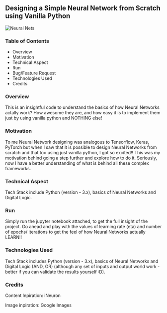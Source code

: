 ## Designing a Simple Neural Network from Scratch using Vanilla Python

![Neural Nets](https://www.risk.net/sites/risk/files/styles/landscape_750_463/public/2019-08/Neural-nets.jpg?itok=pmxak6hp)

### Table of Contents
- Overview
- Motivation
- Technical Aspect
- Run
- Bug/Feature Request
- Technologies Used
- Credits

### Overview
This is an insightful code to understand the basics of how Neural Networks actally work?
How awesome they are, and how easy it is to implement them just by using vanilla python and NOTHING else!

### Motivation
To me Neural Network designing was analogous to Tensorflow, Keras, PyTorch but when I saw that it is possible to design Neural Networks from scratch and that too using just vanilla python, I got so excited!!
This was my motivation behind going a step further and explore how to do it.
Seriously, now I have a better understanding of what is behind all these complex frameworks.

### Technical Aspect
Tech Stack include Python (version - 3.x), basics of Neural Networks and Digital Logic.

### Run
Simply run the jupyter notebook attached, to get the full insight of the project.
Go ahead and play with the values of learning rate (eta) and number of epochs/ iterations to get the feel of how Neural Networks actually LEARN!!

### Technologies Used
Tech Stack includes Python (version - 3.x), basics of Neural Networks and Digital Logic (AND, OR) (although any set of inputs and output world work - better if you can validate the results yourself :D).

### Credits
Content Inpiration: iNeuron

Image inpiration: Google Images
